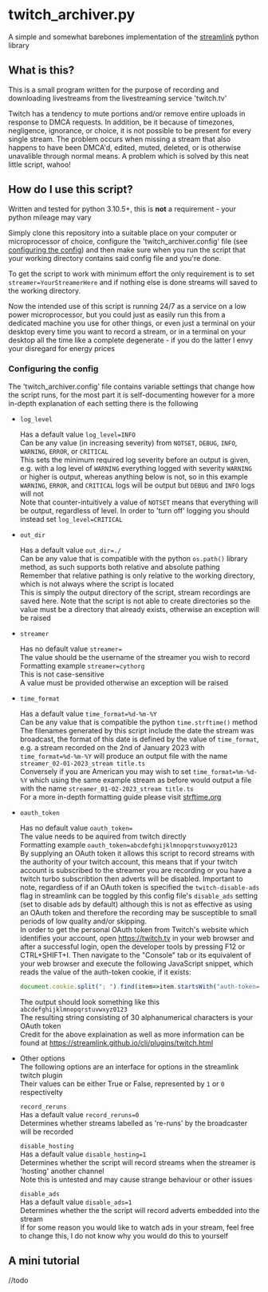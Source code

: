# twitch_archiver.py
A simple and somewhat barebones implementation of the [streamlink](https://streamlink.github.io/) python library
## What is this?
This is a small program written for the purpose of recording and downloading livestreams from the livestreaming service 'twitch.tv'

Twitch has a tendency to mute portions and/or remove entire uploads in response to DMCA requests. In addition, be it because of timezones, negligence, ignorance, or choice, it is not possible to be present for every single stream. The problem occurs when missing a stream that also happens to have been DMCA'd, edited, muted, deleted, or is otherwise unavalible through normal means. A problem which is solved by this neat little script, wahoo!

## How do I use this script?
Written and tested for python 3.10.5+, this is __not__ a requirement - your python mileage may vary

Simply clone this repository into a suitable place on your computer or microprocessor of choice, configure the 'twitch_archiver.config' file (see [configuring the config](#configuring-the-config)) and then make sure when you run the script that your working directory contains said config file and you're done.

To get the script to work with minimum effort the only requirement is to set `streamer=YourStreamerHere` and if nothing else is done streams will saved to the working directory.

Now the intended use of this script is running 24/7 as a service on a low power microprocessor, but you could just as easily run this from a dedicated machine you use for other things, or even just a terminal on your desktop every time you want to record a stream, or in a terminal on your desktop all the time like a complete degenerate - if you do the latter I envy your disregard for energy prices

### Configuring the config
The 'twitch_archiver.config' file contains variable settings that change how the script runs, for the most part it is self-documenting however for a more in-depth explanation of each setting there is the following

 - `log_level`
   
   Has a default value `log_level=INFO`  
   Can be any value (in increasing severity) from `NOTSET`, `DEBUG`, `INFO`, `WARNING`, `ERROR`, or `CRITICAL`  
   This sets the minimum required log severity before an output is given, e.g. with a log level of `WARNING` everything logged with severity `WARNING` or higher is output, whereas anything below is not, so in this example `WARNING`, `ERROR`, and `CRITICAL` logs will be output but `DEBUG` and `INFO` logs will not    
   Note that counter-intuitively a value of `NOTSET` means that everything will be output, regardless of level. In order to 'turn off' logging you should instead set `log_level=CRITICAL`
 - `out_dir`  
   
   Has a default value `out_dir=./`  
   Can be any value that is compatible with the python `os.path()` library method, as such supports both relative and absolute pathing  
   Remember that relative pathing is only relative to the working directory, which is not always where the script is located  
   This is simply the output directory of the script, stream recordings are saved here. Note that the script is not able to create directories so the value must be a directory that already exists, otherwise an exception will be raised
   
 - `streamer`  
 
   Has no default value `streamer=`  
   The value should be the username of the streamer you wish to record  
   Formatting example `streamer=cythorg`  
   This is not case-sensitive  
   A value must be provided otherwise an exception will be raised  

 - `time_format`  
 
   Has a default value `time_format=%d-%m-%Y`  
   Can be any value that is compatible the python `time.strftime()` method  
   The filenames generated by this script include the date the stream was broadcast, the format of this date is defined by the value of `time_format`, e.g. a stream recorded on the 2nd of January 2023 with `time_format=%d-%m-%Y` will produce an output file with the name `streamer_02-01-2023_stream title.ts`  
   Conversely if you are American you may wish to set `time_format=%m-%d-%Y` which using the same example stream as before would output a file with the name `streamer_01-02-2023_stream title.ts`  
   For a more in-depth formatting guide please visit [strftime.org](https://strftime.org)  
   
 - `oauth_token`  
   
   Has no default value `oauth_token=`  
   The value needs to be aquired from twitch directly  
   Formatting example `oauth_token=abcdefghijklmnopqrstuvwxyz0123`  
   By supplying an OAuth token it allows this script to record streams with the authority of your twitch account, this means that if your twitch account is subscribed to the streamer you are recording or you have a twitch turbo subscribtion then adverts will be disabled. Important to note, regardless of if an OAuth token is specified the `twitch-disable-ads` flag in streamlink can be toggled by this config file's `disable_ads` setting (set to disable ads by default) although this is not as effective as using an OAuth token and therefore the recording may be susceptible to small periods of low quality and/or skipping.    
   In order to get the personal OAuth token from Twitch's website which identifies your account, open https://twitch.tv in your web browser and after a successful login, open the developer tools by pressing F12 or CTRL+SHIFT+I. Then navigate to the "Console" tab or its equivalent of your web browser and execute the following JavaScript snippet, which reads the value of the auth-token cookie, if it exists:  
   ```javascript
   document.cookie.split("; ").find(item=>item.startsWith("auth-token="))?.split("=")[1]
   ```
   The output should look something like this `abcdefghijklmnopqrstuvwxyz0123`  
   The resulting string consisting of 30 alphanumerical characters is your OAuth token  
   Credit for the above explaination as well as more information can be found at https://streamlink.github.io/cli/plugins/twitch.html  

 - Other options  
   The following options are an interface for options in the streamlink twitch plugin  
   Their values can be either True or False, represented by `1` or `0` respectivelty  
   
   `record_reruns`  
   Has a default value `record_reruns=0`  
   Determines whether streams labelled as 're-runs' by the broadcaster will be recorded  
   
   `disable_hosting`  
   Has a default value `disable_hosting=1`  
   Determines whether the script will record streams when the streamer is 'hosting' another channel  
   Note this is untested and may cause strange behaviour or other issues  
   
   `disable_ads`  
   Has a default value `disable_ads=1`  
   Determines whether the the script will record adverts embedded into the stream  
   If for some reason you would like to watch ads in your stream, feel free to change this, I do not know why you would do this to yourself  

## A mini tutorial
//todo
